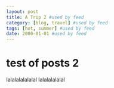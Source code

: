 ```yaml
---
layout: post
title: A Trip 2 #used by feed
category: [blog, travel] #used by feed
tags: [hot, summer] #used by feed
date: 2000-01-01 #used by feed
---
```


# test of posts 2


lalalalalalalal
lalalalalalal